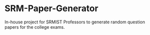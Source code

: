 # SRM-Paper-Generator
In-house project for SRMIST Professors to generate random question papers for the college exams.
